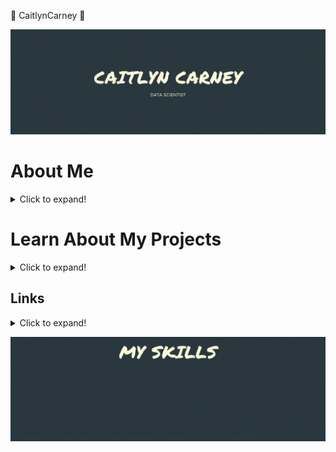 🐾 CaitlynCarney 🐾

![alt text](https://github.com/CaitlynCarney/CaitlynCarney/blob/master/header/geometric.gif?raw=true)

# About Me
<details>
  <summary>Click to expand!</summary>

Greetings! My name is Caitlyn Carney, and I am Data Science Alumni from Codeup. I previously worked for Marriott International as a "Data Specialist". From there I returned to school and recieved an associates in science and my associates in art before going to Codeup. So you can come to a reasonable hypothesis that data is my life! 

When it comes to data science I enjoy myself immensely! I am definitely drawn to the visual side of it, I find myself playing in seaborn, matplotlib, and starting to play in Tableau a lot! I also really enjoy telling the stories the data contains and presenting them to really catch and keep the audiences attention! Another one of my favorite things is cleaning data, I don't know what it is but it is very theraputic to sit down and make data easy to read and understand. I am constantly trying to better myself and grow as a data scientist. 

On my free time I enjoy relaxing with a nice book, playing some games on my pc, and playing with my dogs (my husky puppy, April, can steal the heart of any human! 🐺 ❤️🐾). 
</details>

# Learn About My Projects
<details>
  <summary>Click to expand!</summary>

<span style="background-color: lightblue">To be directed to each projects repository please click on the project name you wish to see. I hope you enjoy yourself!</span>
    
### [Predicting 311 Call Delays:](https://github.com/3-1-1-Codeup/project)
Using data acquired from the City of San Antonio my team and I aimed to create a classification model to predict the level of delay in a 311 calls response time. We took in features such as council district code, zip code, department issued the case, category of the case, how the case was reported, and more to achieve this. From this project we answered what drives the level of delay and recommended ways to minimize late response for 3-1-1 calls in our city.
  
### [Predicting Coding Languages:](https://github.com/CaitlynCarney/coding_language_prediction)
I used GitHub’s API and python’s BeautifulSoup to acquire the verbiage from README files and Natural Language Processing Techniques to prepare my text data for exploration and create a model to predict the repo language based on my text-based features. After exploring words, word combination, and their repetition I created a variety of models; finding that the SGD classifier model out performed all the others. This model beat my baseline accuracy of 39.5% by 14.3%, with an overall accuracy of 43.8%.
    
### [Predicting Video Game Success:](https://github.com/CaitlynCarney/video_game_sales)
I used a video game sales dataset, narrowing my subset to games which have sold 100,000 copies or more, to discover drivers for the success of a game. In my exploratory analysis, I used chi-square testing to identify features that might be drivers and found three that aided my Ridge Classifier model in predicting successful games. These drivers consisted of the games primary genre, release year, and primary gaming platform.
    
### [Reducing Log Error:](https://github.com/Zillow-Project/zillow_project_2021)
My partner and I aimed to determine drivers of logerror for Zillow's zestimate scores. We acquired data through SQL's zillow database. We used python libraries to explore our hypotheses and made clusters to create new features and applied to a linear regression models. After exploring and modeling we found that north LA, Ventura, tax values, and home quality are the main drivers of log error.
    
### [Predicting Customer Churn:](https://github.com/CaitlynCarney/prediting_home_values)
I used the Zillow database in SQL to acquire the needed data. Using this data I created multiple regression models to predict property values as accurately as possible. I found that the number of bedrooms, bathrooms, and the square footage of the home, were the 3 primary drivers of pricing. Using the information gathered, I created and presented an eye-catching slide deck that could be easily consumed by a stakeholder. 
    
### [Predicting Zillow Property Values:](https://github.com/CaitlynCarney/predicting_churn)
With the goal to find the primary drivers of customer churn within a hypothetical company, I worked through the data science pipeline and was able to create a model with a 80% accuracy with a baseline of 73%. I found that monthly charges, tenure, fiber optics, electronic check payers, and customers with no internet service were the top drivers of churn. 
    
</details>

## Links
<details>
  <summary>Click to expand!</summary>

| [LinkedIn](https://www.linkedin.com/in/caitlyn-carney-a29b241aa/) |  

| [Twitter](https://twitter.com/Caitlyn_R_C) | 

| Email Me at caitlyn.r.carney@gmail.com | 
</details>

![alt text](https://github.com/CaitlynCarney/CaitlynCarney/blob/master/end-banner/skills.gif?raw=true)